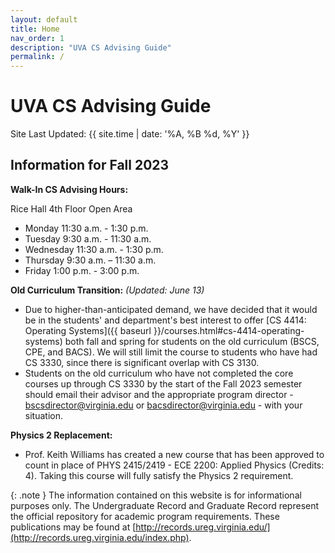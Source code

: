 ```yaml
---
layout: default
title: Home
nav_order: 1
description: "UVA CS Advising Guide"
permalink: /
---
```


# UVA CS Advising Guide

Site Last Updated: {{ site.time | date: '%A, %B %d, %Y' }}

## Information for Fall 2023

__Walk-In CS Advising Hours:__

Rice Hall 4th Floor Open Area

- Monday 11:30 a.m. - 1:30 p.m. 
- Tuesday 9:30 a.m. - 11:30 a.m.
- Wednesday 11:30 a.m. - 1:30 p.m. 
- Thursday 9:30 a.m. – 11:30 a.m. 
- Friday 1:00 p.m. - 3:00 p.m. 

__Old Curriculum Transition:__ _(Updated: June 13)_

* Due to higher-than-anticipated demand, we have decided that it would be in the students' and department's best interest to offer [CS 4414: Operating Systems]({{ baseurl }}/courses.html#cs-4414-operating-systems) both fall and spring for students on the old curriculum (BSCS, CPE, and BACS).  We will still limit the course to students who have had CS 3330, since there is significant overlap with CS 3130.  
* Students on the old curriculum who have not completed the core courses up through CS 3330 by the start of the Fall 2023 semester should email their advisor and the appropriate program director - [bscsdirector@virginia.edu](mailto:bscsdirector@virginia.edu) or [bacsdirector@virginia.edu](mailto:bacsdirector@virginia.edu) - with your situation.

__Physics 2 Replacement:__

* Prof. Keith Williams has created a new course that has been approved to count in place of PHYS 2415/2419 - ECE 2200: Applied Physics (Credits: 4).  Taking this course will fully satisfy the Physics 2 requirement.

{: .note }
The information contained on this website is for informational purposes only. The Undergraduate Record and Graduate Record represent the official repository for academic program requirements. These publications may be found at [http://records.ureg.virginia.edu/](http://records.ureg.virginia.edu/index.php).